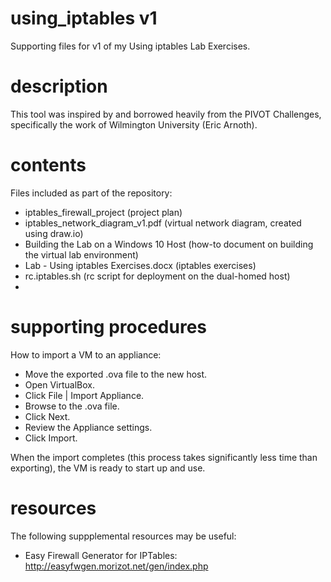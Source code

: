 # using_iptables v1
Supporting files for v1 of my Using iptables Lab Exercises.

# description
This tool was inspired by and borrowed heavily from the PIVOT Challenges, specifically the work of Wilmington University (Eric Arnoth).

# contents
Files included as part of the repository:

- iptables_firewall_project (project plan)
- iptables_network_diagram_v1.pdf (virtual network diagram, created using draw.io)
- Building the Lab on a Windows 10 Host (how-to document on building the virtual lab environment)
- Lab - Using iptables Exercises.docx (iptables exercises)
- rc.iptables.sh (rc script for deployment on the dual-homed host)
- 

# supporting procedures
How to import a VM to an appliance:

- Move the exported .ova file to the new host.
- Open VirtualBox.
- Click File | Import Appliance.
- Browse to the .ova file.
- Click Next.
- Review the Appliance settings.
- Click Import.

When the import completes (this process takes significantly less time than exporting), the VM is ready to start up and use.

# resources
The following suppplemental resources may be useful:

- Easy Firewall Generator for IPTables: http://easyfwgen.morizot.net/gen/index.php
